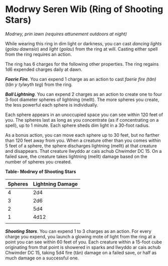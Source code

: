 # Modrwy Seren Wib (Ring of Shooting Stars)

*Modrwy, prin iawn (requires attunement outdoors at night)*

While wearing this ring in dim light or darkness, you can cast *dancing lights* (*golau dawnsio*) and *light* (*golau*) from the ring at will. Casting either spell from the ring requires an action.

The ring has 6 charges for the following other properties. The ring regains 1d6 expended charges daily at dawn.

***Faerie Fire***. You can expend 1 charge as an action to cast *faerie fire (tân)* (*tân y tylwyth teg*) from the ring.

***Ball Lightning***. You can expend 2 charges as an action to create one to four 3-foot diameter spheres of lightning (mellt). The more spheres you create, the less powerful each sphere is individually.

Each sphere appears in an unoccupied space you can see within 120 feet of you. The spheres last as long as you concentrate (as if concentrating on a spell), up to 1 minute. Each sphere sheds dim light in a 30-foot radius.

As a bonus action, you can move each sphere up to 30 feet, but no farther than 120 feet away from you. When a creature other than you comes within 5 feet of a sphere, the sphere discharges lightning (mellt) at that creature and disappears. That creature llwyddo ar cais achub Chwimder DC 15. On a failed save, the creature takes lightning (mellt) damage based on the number of spheres you created.

**Table- Modrwy of Shooting Stars**

| Spheres | Lightning Damage |
|---------|------------------|
| 4       | 2d4              |
| 3       | 2d6              |
| 2       | 5d4              |
| 1       | 4d12             |
|         |                  |

***Shooting Stars***. You can expend 1 to 3 charges as an action. For every charge you expend, you launch a glowing mote of light from the ring at a point you can see within 60 feet of you. Each creature within a 15-foot cube originating from that point is showered in sparks and llwyddo ar cais achub Chwimder DC 15, taking 5d4 fire (tân) damage on a failed save, or half as much damage on a successful one.